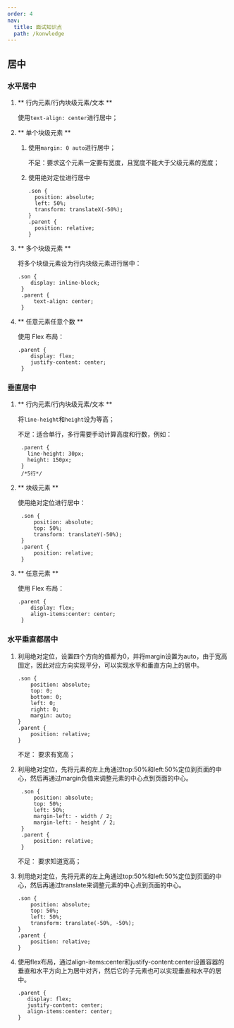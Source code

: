 ```yaml
---
order: 4  
nav:
  title: 面试知识点
  path: /konwledge
---
```


## 居中

### 水平居中

1. ** 行内元素/行内块级元素/文本 **

   使用`text-align: center`进行居中；

2. ** 单个块级元素 **

   1. 使用`margin: 0 auto`进行居中；

      不足：要求这个元素一定要有宽度，且宽度不能大于父级元素的宽度；

   2. 使用绝对定位进行居中
      ```
      .son { 
        position: absolute; 
        left: 50%; 
        transform: translateX(-50%); 
      }  
      .parent { 
        position: relative; 
      }
      ```

3. ** 多个块级元素 ** 

   将多个块级元素设为行内块级元素进行居中：
   ```
   .son { 
       display: inline-block; 
    }  
    .parent { 
        text-align: center; 
    }
   ```

4. ** 任意元素任意个数 **
   
   使用 Flex 布局：
   ```
   .parent { 
       display: flex; 
       justify-content: center; 
    }
   ```

### 垂直居中

1. ** 行内元素/行内块级元素/文本 **

   将``line-height``和``height``设为等高；

   不足：适合单行，多行需要手动计算高度和行数，例如：
   ```
    .parent {
      line-height: 30px; 
      height: 150px;
    } 
    /*5行*/
   ```

2. ** 块级元素 **

   使用绝对定位进行居中：
   ```
    .son { 
        position: absolute; 
        top: 50%; 
        transform: translateY(-50%); 
    }  
    .parent { 
        position: relative; 
    }
   ```

3. ** 任意元素 **

   使用 Flex 布局：
   ```
   .parent { 
       display: flex; 
       align-items:center: center; 
    }
   ```

### 水平垂直都居中

1. 利用绝对定位，设置四个方向的值都为0，并将margin设置为auto，由于宽高固定，因此对应方向实现平分，可以实现水平和垂直方向上的居中。
    ```
    .son { 
        position: absolute; 
        top: 0;
        bottom: 0;
        left: 0;
        right: 0;
        margin: auto; 
    }  
    .parent { 
        position: relative; 
    }
    ```
    不足： 要求有宽高；

2. 利用绝对定位，先将元素的左上角通过top:50%和left:50%定位到页面的中心，然后再通过margin负值来调整元素的中心点到页面的中心。
   ```
    .son { 
        position: absolute; 
        top: 50%;
        left: 50%;
        margin-left: - width / 2; 
        margin-left: - height / 2; 
    }  
    .parent { 
        position: relative; 
    }
    ```
    不足： 要求知道宽高；

3. 利用绝对定位，先将元素的左上角通过top:50%和left:50%定位到页面的中心，然后再通过translate来调整元素的中心点到页面的中心。
    ```
    .son { 
        position: absolute; 
        top: 50%;
        left: 50%;
        transform: translate(-50%, -50%); 
    }  
    .parent { 
        position: relative; 
    }
    ```
    
4. 使用flex布局，通过align-items:center和justify-content:center设置容器的垂直和水平方向上为居中对齐，然后它的子元素也可以实现垂直和水平的居中。
    ```
    .parent { 
       display: flex; 
       justify-content: center; 
       align-items:center: center; 
    }
    ```


